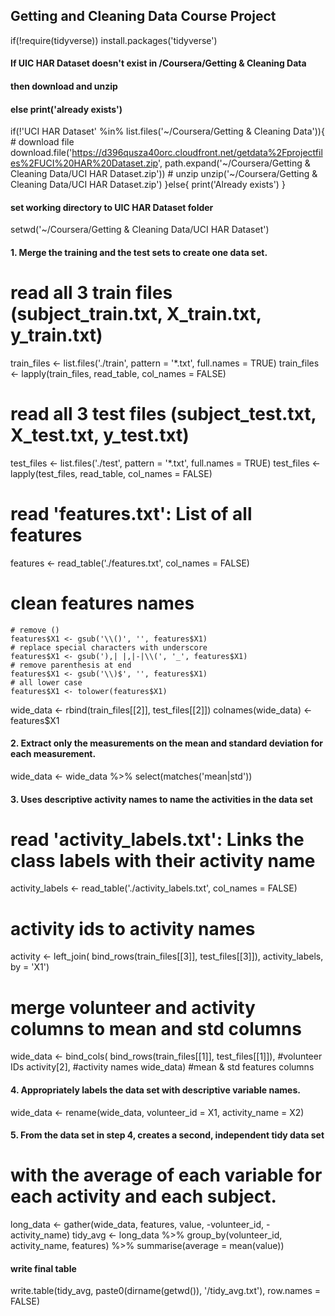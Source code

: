 ## Getting and Cleaning Data Course Project

if(!require(tidyverse)) install.packages('tidyverse')

#### If UIC HAR Dataset doesn't exist in /Coursera/Getting & Cleaning Data  
#### then download and unzip  
#### else print('already exists')

if(!'UCI HAR Dataset' %in% list.files('\~/Coursera/Getting & Cleaning Data')){
  \# download file
  download.file('https://d396qusza40orc.cloudfront.net/getdata%2Fprojectfiles%2FUCI%20HAR%20Dataset.zip',
                path.expand('~/Coursera/Getting & Cleaning Data/UCI HAR Dataset.zip'))
  \# unzip
  unzip('~/Coursera/Getting & Cleaning Data/UCI HAR Dataset.zip')
}else{
  print('Already exists')
}

#### set working directory to UIC HAR Dataset folder
setwd('~/Coursera/Getting & Cleaning Data/UCI HAR Dataset')

#### 1. Merge the training and the test sets to create one data set.

  # read all 3 train files (subject_train.txt, X_train.txt, y_train.txt)
  train_files <- list.files('./train', pattern = '*.txt',
                            full.names = TRUE)
  train_files <- lapply(train_files, read_table, col_names = FALSE)
  
  # read all 3 test files (subject_test.txt, X_test.txt, y_test.txt)
  test_files <- list.files('./test', pattern = '*.txt',
                            full.names = TRUE)
  test_files <- lapply(test_files, read_table, col_names = FALSE)
  
  # read 'features.txt': List of all features
  features <- read_table('./features.txt', col_names = FALSE)
  # clean features names
    # remove ()
    features$X1 <- gsub('\\()', '', features$X1)
    # replace special characters with underscore
    features$X1 <- gsub('),| |,|-|\\(', '_', features$X1)
    # remove parenthesis at end
    features$X1 <- gsub('\\)$', '', features$X1)
    # all lower case
    features$X1 <- tolower(features$X1)

wide_data <- rbind(train_files[[2]], test_files[[2]])
colnames(wide_data) <- features$X1

#### 2. Extract only the measurements on the mean and standard deviation for each measurement.
wide_data <- wide_data %>% select(matches('mean|std'))

#### 3. Uses descriptive activity names to name the activities in the data set

  # read 'activity_labels.txt': Links the class labels with their activity name
  activity_labels <- read_table('./activity_labels.txt',
                                col_names =  FALSE)
  
  # activity ids to activity names
  activity <- left_join(
    bind_rows(train_files[[3]], test_files[[3]]), 
    activity_labels, 
    by = 'X1')
  
  # merge volunteer and activity columns to mean and std columns
  wide_data <- bind_cols(
    bind_rows(train_files[[1]], test_files[[1]]), #volunteer IDs
    activity[2], #activity names
    wide_data) #mean & std features columns
  
#### 4. Appropriately labels the data set with descriptive variable names.
wide_data <- rename(wide_data, volunteer_id = X1, activity_name = X2)

#### 5. From the data set in step 4, creates a second, independent tidy data set 
# with the average of each variable for each activity and each subject.
long_data <- gather(wide_data, features, value, -volunteer_id, -activity_name)
tidy_avg <- long_data %>% 
  group_by(volunteer_id, activity_name, features) %>% 
  summarise(average = mean(value))

#### write final table
write.table(tidy_avg, 
            paste0(dirname(getwd()), '/tidy_avg.txt'), 
            row.names = FALSE)
